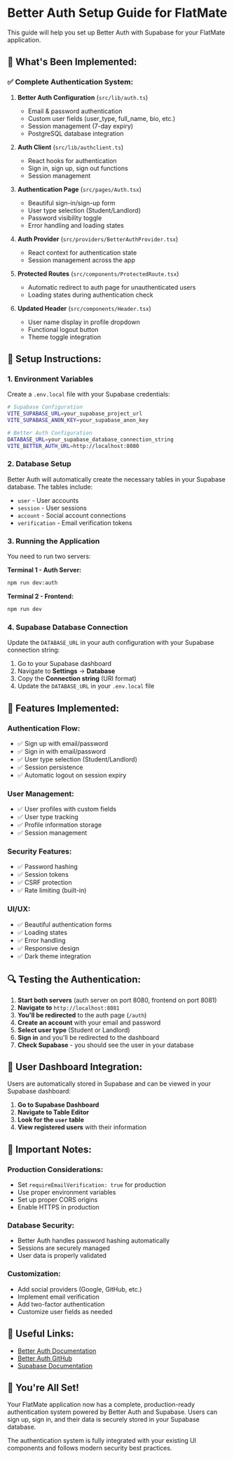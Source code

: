 # Better Auth Setup Guide for FlatMate

This guide will help you set up Better Auth with Supabase for your FlatMate application.

## 🚀 **What's Been Implemented:**

### ✅ **Complete Authentication System:**

1. **Better Auth Configuration** (`src/lib/auth.ts`)
   - Email & password authentication
   - Custom user fields (user_type, full_name, bio, etc.)
   - Session management (7-day expiry)
   - PostgreSQL database integration

2. **Auth Client** (`src/lib/authclient.ts`)
   - React hooks for authentication
   - Sign in, sign up, sign out functions
   - Session management

3. **Authentication Page** (`src/pages/Auth.tsx`)
   - Beautiful sign-in/sign-up form
   - User type selection (Student/Landlord)
   - Password visibility toggle
   - Error handling and loading states

4. **Auth Provider** (`src/providers/BetterAuthProvider.tsx`)
   - React context for authentication state
   - Session management across the app

5. **Protected Routes** (`src/components/ProtectedRoute.tsx`)
   - Automatic redirect to auth page for unauthenticated users
   - Loading states during authentication check

6. **Updated Header** (`src/components/Header.tsx`)
   - User name display in profile dropdown
   - Functional logout button
   - Theme toggle integration

## 🔧 **Setup Instructions:**

### 1. **Environment Variables**

Create a `.env.local` file with your Supabase credentials:

```bash
# Supabase Configuration
VITE_SUPABASE_URL=your_supabase_project_url
VITE_SUPABASE_ANON_KEY=your_supabase_anon_key

# Better Auth Configuration
DATABASE_URL=your_supabase_database_connection_string
VITE_BETTER_AUTH_URL=http://localhost:8080
```

### 2. **Database Setup**

Better Auth will automatically create the necessary tables in your Supabase database. The tables include:

- `user` - User accounts
- `session` - User sessions
- `account` - Social account connections
- `verification` - Email verification tokens

### 3. **Running the Application**

You need to run two servers:

**Terminal 1 - Auth Server:**
```bash
npm run dev:auth
```

**Terminal 2 - Frontend:**
```bash
npm run dev
```

### 4. **Supabase Database Connection**

Update the `DATABASE_URL` in your auth configuration with your Supabase connection string:

1. Go to your Supabase dashboard
2. Navigate to **Settings** → **Database**
3. Copy the **Connection string** (URI format)
4. Update the `DATABASE_URL` in your `.env.local` file

## 🎯 **Features Implemented:**

### **Authentication Flow:**
- ✅ Sign up with email/password
- ✅ Sign in with email/password
- ✅ User type selection (Student/Landlord)
- ✅ Session persistence
- ✅ Automatic logout on session expiry

### **User Management:**
- ✅ User profiles with custom fields
- ✅ User type tracking
- ✅ Profile information storage
- ✅ Session management

### **Security Features:**
- ✅ Password hashing
- ✅ Session tokens
- ✅ CSRF protection
- ✅ Rate limiting (built-in)

### **UI/UX:**
- ✅ Beautiful authentication forms
- ✅ Loading states
- ✅ Error handling
- ✅ Responsive design
- ✅ Dark theme integration

## 🔍 **Testing the Authentication:**

1. **Start both servers** (auth server on port 8080, frontend on port 8081)
2. **Navigate to** `http://localhost:8081`
3. **You'll be redirected** to the auth page (`/auth`)
4. **Create an account** with your email and password
5. **Select user type** (Student or Landlord)
6. **Sign in** and you'll be redirected to the dashboard
7. **Check Supabase** - you should see the user in your database

## 📱 **User Dashboard Integration:**

Users are automatically stored in Supabase and can be viewed in your Supabase dashboard:

1. **Go to Supabase Dashboard**
2. **Navigate to Table Editor**
3. **Look for the `user` table**
4. **View registered users** with their information

## 🚨 **Important Notes:**

### **Production Considerations:**
- Set `requireEmailVerification: true` for production
- Use proper environment variables
- Set up proper CORS origins
- Enable HTTPS in production

### **Database Security:**
- Better Auth handles password hashing automatically
- Sessions are securely managed
- User data is properly validated

### **Customization:**
- Add social providers (Google, GitHub, etc.)
- Implement email verification
- Add two-factor authentication
- Customize user fields as needed

## 🔗 **Useful Links:**

- [Better Auth Documentation](https://www.better-auth.com/docs/introduction)
- [Better Auth GitHub](https://github.com/better-auth/better-auth)
- [Supabase Documentation](https://supabase.com/docs)

## 🎉 **You're All Set!**

Your FlatMate application now has a complete, production-ready authentication system powered by Better Auth and Supabase. Users can sign up, sign in, and their data is securely stored in your Supabase database.

The authentication system is fully integrated with your existing UI components and follows modern security best practices.

